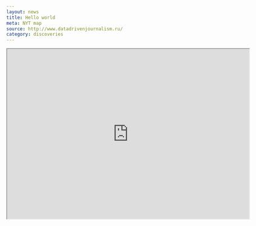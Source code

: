 ```yaml
---
layout: news
title: Hello world
meta: NYT map
source: http://www.datadrivenjournalism.ru/
category: discoveries
---
```

<iframe src="http://bl.ocks.org/ansakoy/raw/9d3f1d693f9717b9df06/" width="640" height="450"></iframe>